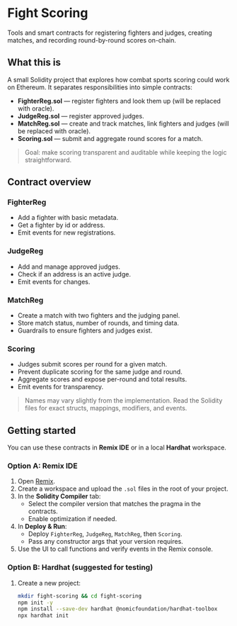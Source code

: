# Fight Scoring

Tools and smart contracts for registering fighters and judges, creating matches, and recording round-by-round scores on-chain.

## What this is

A small Solidity project that explores how combat sports scoring could work on Ethereum. It separates responsibilities into simple contracts:

- **FighterReg.sol** — register fighters and look them up (will be replaced with oracle).
- **JudgeReg.sol** — register approved judges.
- **MatchReg.sol** — create and track matches, link fighters and judges (will be replaced with oracle).
- **Scoring.sol** — submit and aggregate round scores for a match.

> Goal: make scoring transparent and auditable while keeping the logic straightforward.

## Contract overview

### FighterReg
- Add a fighter with basic metadata.
- Get a fighter by id or address.
- Emit events for new registrations.

### JudgeReg
- Add and manage approved judges.
- Check if an address is an active judge.
- Emit events for changes.

### MatchReg
- Create a match with two fighters and the judging panel.
- Store match status, number of rounds, and timing data.
- Guardrails to ensure fighters and judges exist.

### Scoring
- Judges submit scores per round for a given match.
- Prevent duplicate scoring for the same judge and round.
- Aggregate scores and expose per-round and total results.
- Emit events for transparency.

> Names may vary slightly from the implementation. Read the Solidity files for exact structs, mappings, modifiers, and events.

## Getting started

You can use these contracts in **Remix IDE** or in a local **Hardhat** workspace.

### Option A: Remix IDE
1. Open [Remix](https://remix.ethereum.org).
2. Create a workspace and upload the `.sol` files in the root of your project.
3. In the **Solidity Compiler** tab:
   - Select the compiler version that matches the pragma in the contracts.
   - Enable optimization if needed.
4. In **Deploy & Run**:
   - Deploy `FighterReg`, `JudgeReg`, `MatchReg`, then `Scoring`.
   - Pass any constructor args that your version requires.
5. Use the UI to call functions and verify events in the Remix console.

### Option B: Hardhat (suggested for testing)
1. Create a new project:
   ```bash
   mkdir fight-scoring && cd fight-scoring
   npm init -y
   npm install --save-dev hardhat @nomicfoundation/hardhat-toolbox
   npx hardhat init
